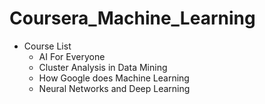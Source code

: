 # Coursera_Machine_Learning

* Course List
	* AI For Everyone
	* Cluster Analysis in Data Mining
	* How Google does Machine Learning
	* Neural Networks and Deep Learning